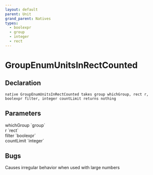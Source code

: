 ```yaml
---
layout: default
parent: Unit
grand_parent: Natives
types:
  - boolexpr
  - group
  - integer
  - rect
---
```


# GroupEnumUnitsInRectCounted

## Declaration

```
native GroupEnumUnitsInRectCounted takes group whichGroup, rect r, boolexpr filter, integer countLimit returns nothing
```

## Parameters
<dl>
  <dt>whichGroup `group`</dt>
  <dd></dd>

  <dt>r `rect`</dt>
  <dd></dd>

  <dt>filter `boolexpr`</dt>
  <dd></dd>

  <dt>countLimit `integer`</dt>
  <dd></dd>
</dl>

## Bugs 
Causes irregular behavior when used with large numbers